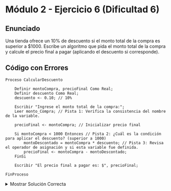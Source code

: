 # Módulo 2 - Ejercicio 6 (Dificultad 6)

## Enunciado
Una tienda ofrece un 10% de descuento si el monto total de la compra es superior a $1000. Escribe un algoritmo que pida el monto total de la compra y calcule el precio final a pagar (aplicando el descuento si corresponde).

## Código con Errores
```pseudocode
Proceso CalcularDescuento

    Definir montoCompra, precioFinal Como Real;
    Definir descuento Como Real;
    descuento <- 0.10; // 10%

    Escribir "Ingrese el monto total de la compra:";
    Leer monto_Compra; // Pista 1: Verifica la consistencia del nombre de la variable.

    precioFinal <- montoCompra; // Inicializar precio final

    Si montoCompra < 1000 Entonces // Pista 2: ¿Cuál es la condición para aplicar el descuento? (superior a 1000)
        montoDescontado = montoCompra * descuento; // Pista 3: Revisa el operador de asignación y si esta variable fue definida.
        precioFinal <- montoCompra - montoDescontado;
    FinSi

    Escribir "El precio final a pagar es: $", precioFinal;

FinProceso
```

<details> <summary>Mostrar Solución Correcta</summary> ## Solución Correcta
```pseudocode
Proceso CalcularDescuento_Solucion

    Definir montoCompra, precioFinal, montoDescontado Como Real; // Corregido: Definir montoDescontado.
    Definir descuento Como Real;
    descuento <- 0.10; // 10%

    Escribir "Ingrese el monto total de la compra:";
    Leer montoCompra; // Corregido: Nombre de variable consistente.

    precioFinal <- montoCompra; // Inicializar precio final

    Si montoCompra > 1000 Entonces // Corregido: Condición correcta para aplicar descuento (> 1000).
        montoDescontado <- montoCompra * descuento; // Corregido: Usar '<-' y variable definida.
        precioFinal <- montoCompra - montoDescontado;
    FinSi
    // Si no se cumple la condición, precioFinal mantiene el valor original de montoCompra.

    Escribir "El precio final a pagar es: $", precioFinal;

FinProceso
```

</details><details><summary>Mostrar Explicación de la Solución</summary>## Explicación de la Solución
1.  Se definió la variable como `montoCompra` pero se intentó leer en `monto_Compra`. Se corrigió `Leer` para usar el nombre definido.
2.  La condición para aplicar el descuento es que la compra sea *superior* a $1000, es decir, `montoCompra > 1000`. La condición original era `montoCompra < 1000`, que haría lo contrario.
3.  Dentro del `Si`, se usó `=` en lugar de `<-` para la asignación. Además, la variable `montoDescontado` no había sido definida. Se añadió `montoDescontado` a la lista de `Definir` y se corrigió el operador a `<-`.
</details>
